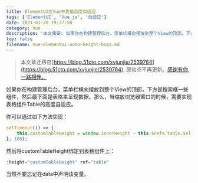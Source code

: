 ```yaml
---
title: ElementUI在Vue中表格高度自适应
tags: ['ElementUI', 'Vue.js', '自适应']
date: 2021-01-28 19:37:58
category: Vue
description: '本文摘要: 如果你在构建管理后台，菜单栏横向摆放到整个View的顶部，下方是搜索框一些组件，然后最下面是表格来呈现数据，那么，当缩放浏览器窗口的时候，需要实现表格组件Table的高度自适应'
top: false
filename: vue-elementui-auto-height-bugs.md
---
```


> 本文章迁移自[https://blog.51cto.com/xvjunjie/2539764](https://blog.51cto.com/xvjunjie/2539764), 原站点不再更新。[感谢有你, 一路相伴。](https://blog.51cto.com/xvjunjie/2563261)

如果你在构建管理后台，菜单栏横向摆放到整个View的顶部，下方是搜索框一些组件，然后最下面是表格来呈现数据，那么，当缩放浏览器窗口的时候，需要实现表格组件Table的高度自适应。

你可以通过如下方法实现：

```javascript
setTimeout(() => {
    this.customTableHeight = window.innerHeight - this.$refs.table.$el.offsetTop;
}, 100);
```

然后将customTableHeight绑定到表格组件上：

```javascript
:height="customTableHeight" ref="table"
```

当然不要忘记在data中声明该变量。

